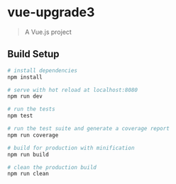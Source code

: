 # vue-upgrade3

> A Vue.js project

## Build Setup

``` bash
# install dependencies
npm install

# serve with hot reload at localhost:8080
npm run dev

# run the tests
npm test

# run the test suite and generate a coverage report
npm run coverage

# build for production with minification
npm run build

# clean the production build
npm run clean
```
